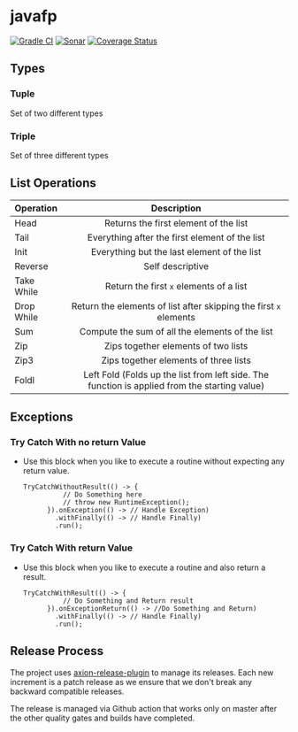 # javafp
[![Gradle CI](https://github.com/Tyagi-Gaurav/javafp/actions/workflows/gradle.yml/badge.svg)](https://github.com/Tyagi-Gaurav/javafp/actions/workflows/gradle.yml)
[![Sonar](https://github.com/Tyagi-Gaurav/javafp/actions/workflows/sonar.yml/badge.svg)](https://github.com/Tyagi-Gaurav/javafp/actions/workflows/sonar.yml)
[![Coverage Status](https://coveralls.io/repos/allegro/axion-release-plugin/badge.svg?branch=master)](https://coveralls.io/r/allegro/axion-release-plugin)

## Types
### Tuple
Set of two different types

### Triple
Set of three different types

## List Operations

| Operation     | Description     |  
| :-------------      | :----------:      | 
| Head  | Returns the first element of the list   |
| Tail  | Everything after the first element of the list   |
| Init  | Everything but the last element of the list   |
| Reverse  | Self descriptive   |
| Take While  | Return the first `x` elements of a list  |
| Drop While  | Return the elements of list after skipping the first `x` elements  |
| Sum  | Compute the sum of all the elements of the list  |
| Zip  | Zips together elements of two lists  |
| Zip3  | Zips together elements of three lists  |
| Foldl | Left Fold (Folds up the list from left side. The function is applied from the starting value) |

## Exceptions

### Try Catch With no return Value
* Use this block when you like to execute a routine without expecting any 
return value.
  ```
  TryCatchWithoutResult(() -> {
            // Do Something here
            // throw new RuntimeException();
        }).onException(() -> // Handle Exception)
          .withFinally(() -> // Handle Finally)
          .run();
  ```

### Try Catch With return Value
* Use this block when you like to execute a routine and also return a result.
  ```
  TryCatchWithResult(() -> {
            // Do Something and Return result
        }).onExceptionReturn(() -> //Do Something and Return)
          .withFinally(() -> // Handle Finally)
          .run();
  ```
  
## Release Process

The project uses [axion-release-plugin](https://github.com/allegro/axion-release-plugin) to manage its releases.
Each new increment is a patch release as we ensure that we don't break any backward
compatible releases.

The release is managed via Github action that works only on master after the other
quality gates and builds have completed.